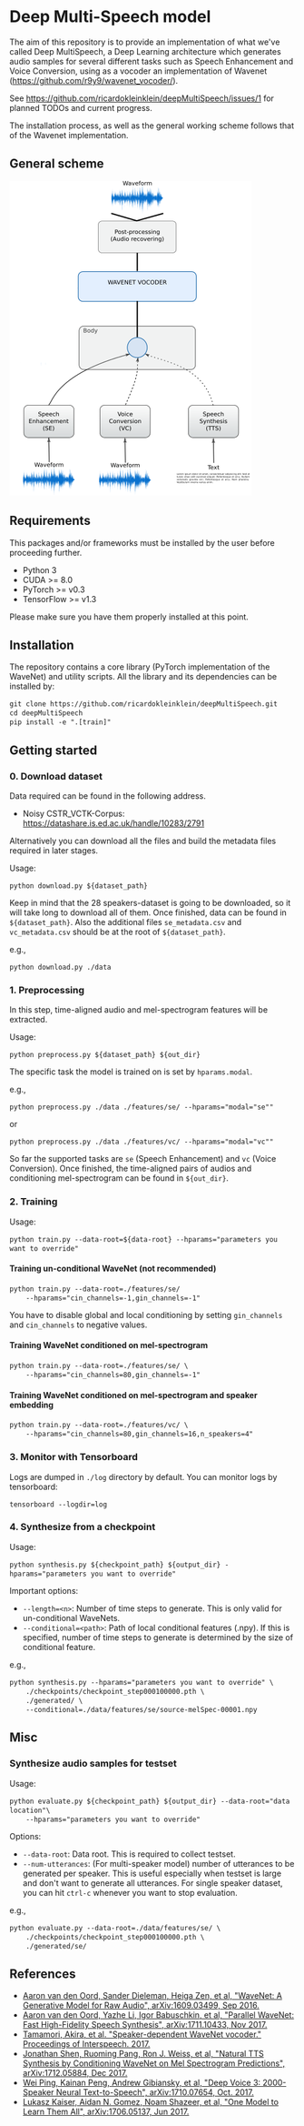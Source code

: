 # Deep Multi-Speech model

The aim of this repository is to provide an implementation of what we've called Deep MultiSpeech, a Deep Learning architecture
which generates audio samples for several different tasks such as Speech Enhancement and Voice Conversion, using as a 
vocoder an implementation of Wavenet (https://github.com/r9y9/wavenet_vocoder/).

See https://github.com/ricardokleinklein/deepMultiSpeech/issues/1 for planned TODOs and current progress.

The installation process, as well as the general working scheme follows that of the Wavenet implementation.

## General scheme

![general diagram](images/diagram.png)

## Requirements

This packages and/or frameworks must be installed by the user before proceeding further.

- Python 3
- CUDA >= 8.0
- PyTorch >= v0.3
- TensorFlow >= v1.3

Please make sure you have them properly installed at this point.

## Installation

The repository contains a core library (PyTorch implementation of the WaveNet) and utility scripts. All the library and its dependencies can be installed by:

```
git clone https://github.com/ricardokleinklein/deepMultiSpeech.git
cd deepMultiSpeech
pip install -e ".[train]"
```

## Getting started

### 0. Download dataset

Data required can be found in the following address.
- Noisy CSTR_VCTK-Corpus: https://datashare.is.ed.ac.uk/handle/10283/2791

Alternatively you can download all the files and build the metadata files
required in later stages.

Usage:
```
python download.py ${dataset_path}
```

Keep in mind that the 28 speakers-dataset is going to be downloaded, so it will take long to download all of them. Once finished, data can be found in `${dataset_path}`. Also the additional files `se_metadata.csv` and `vc_metadata.csv` should be at the root of `${dataset_path}`.

e.g.,

```
python download.py ./data
```

### 1. Preprocessing

In this step, time-aligned audio and mel-spectrogram features will be extracted.

Usage:

```
python preprocess.py ${dataset_path} ${out_dir}
```

The specific task the model is trained on is set by `hparams.modal`.

e.g.,

```
python preprocess.py ./data ./features/se/ --hparams="modal="se""
```
or
```
python preprocess.py ./data ./features/vc/ --hparams="modal="vc""
```

So far the supported tasks are `se` (Speech Enhancement) and `vc` (Voice Conversion). Once finished, the time-aligned pairs of audios and conditioning mel-spectrogram can be found in `${out_dir}`.

### 2. Training

Usage:

```
python train.py --data-root=${data-root} --hparams="parameters you want to override"
```


#### Training un-conditional WaveNet (not recommended)

```
python train.py --data-root=./features/se/
    --hparams="cin_channels=-1,gin_channels=-1"
```

You have to disable global and local conditioning by setting `gin_channels` and `cin_channels` to negative values.

#### Training WaveNet conditioned on mel-spectrogram

```
python train.py --data-root=./features/se/ \
    --hparams="cin_channels=80,gin_channels=-1"
```

#### Training WaveNet conditioned on mel-spectrogram and speaker embedding

```
python train.py --data-root=./features/vc/ \
    --hparams="cin_channels=80,gin_channels=16,n_speakers=4"
```

### 3. Monitor with Tensorboard

Logs are dumped in `./log` directory by default. You can monitor logs by tensorboard:

```
tensorboard --logdir=log
```

### 4. Synthesize from a checkpoint

Usage:

```
python synthesis.py ${checkpoint_path} ${output_dir} -hparams="parameters you want to override"
```

Important options:

- `--length=<n>`: Number of time steps to generate. This is only valid for un-conditional WaveNets.
- `--conditional=<path>`: Path of local conditional features (.npy). If this is specified, number of time steps to generate is determined by the size of conditional feature.

e.g.,

```
python synthesis.py --hparams="parameters you want to override" \ 
    ./checkpoints/checkpoint_step000100000.pth \
    ./generated/ \
    --conditional=./data/features/se/source-melSpec-00001.npy
```

## Misc

### Synthesize audio samples for testset

Usage:


```
python evaluate.py ${checkpoint_path} ${output_dir} --data-root="data location"\
    --hparams="parameters you want to override"
```

Options:

- `--data-root`: Data root. This is required to collect testset.
- `--num-utterances`: (For multi-speaker model) number of utterances to be generated per speaker. This is useful especially when testset is large and don't want to generate all utterances. For single speaker dataset, you can hit `ctrl-c` whenever you want to stop evaluation.

e.g.,

```
python evaluate.py --data-root=./data/features/se/ \
    ./checkpoints/checkpoint_step000100000.pth \
    ./generated/se/
```

## References

- [Aaron van den Oord, Sander Dieleman, Heiga Zen, et al, "WaveNet: A Generative Model for Raw Audio", 	arXiv:1609.03499, Sep 2016.](https://arxiv.org/abs/1609.03499)
- [Aaron van den Oord, Yazhe Li, Igor Babuschkin, et al, "Parallel WaveNet: Fast High-Fidelity Speech Synthesis", 	arXiv:1711.10433, Nov 2017.](https://arxiv.org/abs/1711.10433)
- [Tamamori, Akira, et al. "Speaker-dependent WaveNet vocoder." Proceedings of Interspeech. 2017.](http://www.isca-speech.org/archive/Interspeech_2017/pdfs/0314.PDF)
- [Jonathan Shen, Ruoming Pang, Ron J. Weiss, et al, "Natural TTS Synthesis by Conditioning WaveNet on Mel Spectrogram Predictions", arXiv:1712.05884, Dec 2017.](https://arxiv.org/abs/1712.05884)
- [Wei Ping, Kainan Peng, Andrew Gibiansky, et al, "Deep Voice 3: 2000-Speaker Neural Text-to-Speech", arXiv:1710.07654, Oct. 2017.](https://arxiv.org/abs/1710.07654)
- [Lukasz Kaiser, Aidan N. Gomez, Noam Shazeer, et al, "One Model to Learn Them All", arXiv:1706.05137, Jun 2017.](https://arxiv.org/abs/1706.05137)
